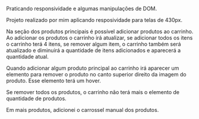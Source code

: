 Praticando responsividade e algumas manipulações de DOM.

Projeto realizado por mim aplicando resposividade para telas de 430px.


Na seção dos produtos principais é possível adicionar produtos ao carrinho.
Ao adicionar os produtos o carrinho irá atualizar, se adicionar todos os itens o carrinho terá 4 itens, se remover algum item, o carrinho também será atualizado e diminuirá a quantidade de itens adicionados e aparecerá a quantidade atual.

Quando adicionar algum produto principal ao carrinho irá aparecer um elemento para remover o produto no canto superior direito da imagem do produto. Esse elemento terá um hover.


Se remover todos os produtos, o carrinho não terá mais o elemento de quantidade de produtos.

Em mais produtos, adicionei o carrossel manual dos produtos.



